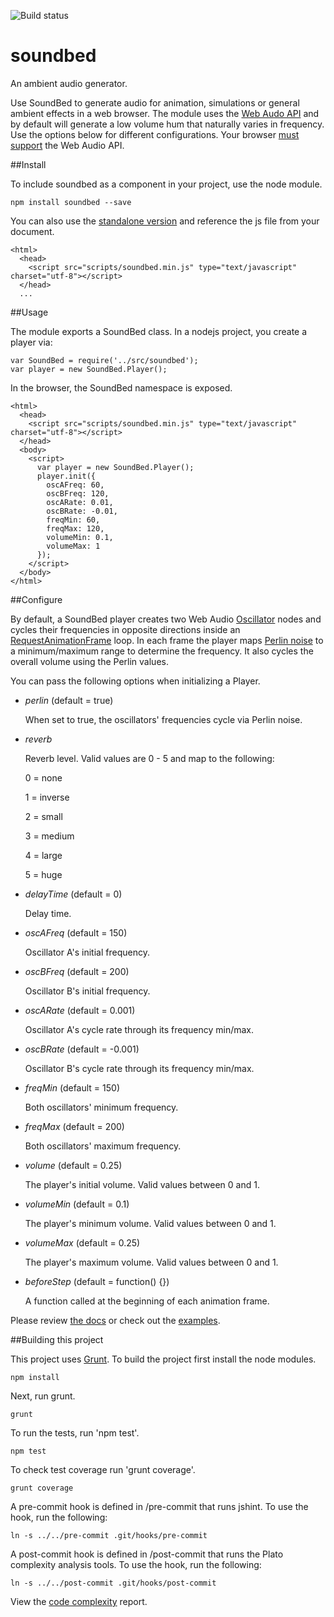 ![Build status](https://travis-ci.org/vinceallenvince/soundbed.svg?branch=master)

# soundbed

An ambient audio generator.

Use SoundBed to generate audio for animation, simulations or general ambient effects in a web browser. The module uses the [Web Audo API](http://webaudio.github.io/web-audio-api/) and by default will generate a low volume hum that naturally varies in frequency. Use the options below for different configurations. Your browser [must support](http://caniuse.com/#feat=audio-api) the Web Audio API.

##Install

To include soundbed as a component in your project, use the node module.

```
npm install soundbed --save
```

You can also use the [standalone version](https://github.com/vinceallenvince/soundbed/releases/latest) and reference the js file from your document.

```
<html>
  <head>
    <script src="scripts/soundbed.min.js" type="text/javascript" charset="utf-8"></script>
  </head>
  ...
```

##Usage

The module exports a SoundBed class. In a nodejs project, you create a player via:

```
var SoundBed = require('../src/soundbed');
var player = new SoundBed.Player();
```

In the browser, the SoundBed namespace is exposed.

```
<html>
  <head>
    <script src="scripts/soundbed.min.js" type="text/javascript" charset="utf-8"></script>
  </head>
  <body>
    <script>
      var player = new SoundBed.Player();
      player.init({
        oscAFreq: 60,
        oscBFreq: 120,
        oscARate: 0.01,
        oscBRate: -0.01,
        freqMin: 60,
        freqMax: 120,
        volumeMin: 0.1,
        volumeMax: 1
      });
    </script>
  </body>
</html>
```

##Configure

By default, a SoundBed player creates two Web Audio [Oscillator](http://webaudio.github.io/web-audio-api/#the-oscillatornode-interface) nodes and cycles their frequencies in opposite directions inside an [RequestAnimationFrame](https://developer.mozilla.org/en-US/docs/Web/API/window.requestAnimationFrame) loop. In each frame the player maps [Perlin noise](http://en.wikipedia.org/wiki/Perlin_noise) to a minimum/maximum range to determine the frequency. It also cycles the overall volume using the Perlin values.

You can pass the following options when initializing a Player.

 *    *perlin* (default = true)

      When set to true, the oscillators' frequencies cycle via Perlin noise.

 *    *reverb*

      Reverb level. Valid values are 0 - 5 and map to the following:

      0 = none

      1 = inverse

      2 = small

      3 = medium

      4 = large

      5 = huge


 *    *delayTime* (default = 0)

      Delay time.

 *    *oscAFreq* (default = 150)

      Oscillator A's initial frequency.

 *    *oscBFreq* (default = 200)

      Oscillator B's initial frequency.

 *    *oscARate* (default = 0.001)

      Oscillator A's cycle rate through its frequency min/max.

 *    *oscBRate* (default = -0.001)

      Oscillator B's cycle rate through its frequency min/max.

 *    *freqMin* (default = 150)

      Both oscillators' minimum frequency.

 *    *freqMax* (default = 200)

      Both oscillators' maximum frequency.

 *    *volume* (default = 0.25)

      The player's initial volume. Valid values between 0 and 1.

 *    *volumeMin* (default = 0.1)

      The player's minimum volume. Valid values between 0 and 1.

 *    *volumeMax* (default = 0.25)

      The player's maximum volume. Valid values between 0 and 1.

 *    *beforeStep* (default = function() {})

      A function called at the beginning of each animation frame.

Please review [the docs](http://vinceallenvince.github.io/soundbed/doc/) or check out the [examples](http://vinceallenvince.github.io/soundbed/).

##Building this project

This project uses [Grunt](http://gruntjs.com). To build the project first install the node modules.

```
npm install
```

Next, run grunt.

```
grunt
```

To run the tests, run 'npm test'.

```
npm test
```

To check test coverage run 'grunt coverage'.

```
grunt coverage
```

A pre-commit hook is defined in /pre-commit that runs jshint. To use the hook, run the following:

```
ln -s ../../pre-commit .git/hooks/pre-commit
```

A post-commit hook is defined in /post-commit that runs the Plato complexity analysis tools. To use the hook, run the following:

```
ln -s ../../post-commit .git/hooks/post-commit
```

View the [code complexity](http://vinceallenvince.github.io/soundbed/reports/) report.
